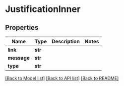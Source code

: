 # JustificationInner

## Properties
Name | Type | Description | Notes
------------ | ------------- | ------------- | -------------
**link** | **str** |  |
**message** | **str** |  |
**type** | **str** |  |

[[Back to Model list]](../README.md#documentation-for-models) [[Back to API list]](../README.md#documentation-for-api-endpoints) [[Back to README]](../README.md)

